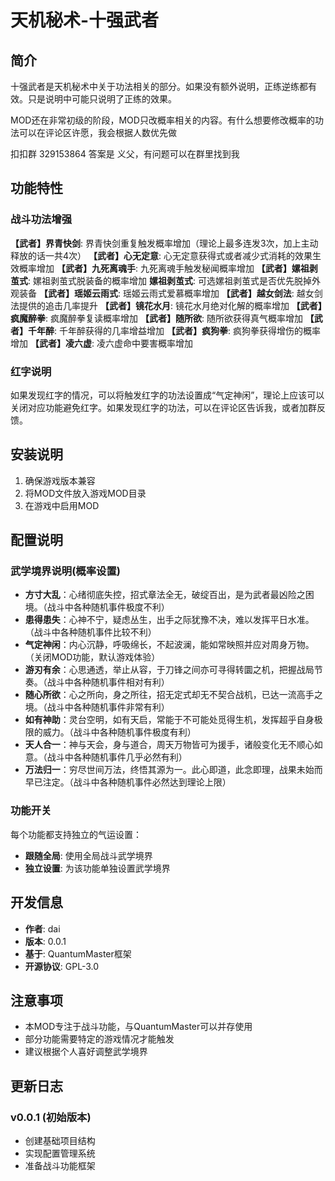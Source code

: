 # 天机秘术-十强武者

## 简介
十强武者是天机秘术中关于功法相关的部分。如果没有额外说明，正练逆练都有效。只是说明中可能只说明了正练的效果。

MOD还在非常初级的阶段，MOD只改概率相关的内容。有什么想要修改概率的功法可以在评论区许愿，我会根据人数优先做

扣扣群 329153864 答案是 义父，有问题可以在群里找到我

## 功能特性

### 战斗功法增强
**【武者】界青快剑**: 界青快剑重复触发概率增加（理论上最多连发3次，加上主动释放的话一共4次）
**【武者】心无定意**: 心无定意获得式或者减少式消耗的效果生效概率增加
**【武者】九死离魂手**: 九死离魂手触发秘闻概率增加
**【武者】嫘祖剥茧式**: 嫘祖剥茧式脱装备的概率增加
**嫘祖剥茧式**: 可选嫘祖剥茧式是否优先脱掉外观装备
**【武者】瑶姬云雨式**: 瑶姬云雨式爱慕概率增加
**【武者】越女剑法**: 越女剑法提供的追击几率提升
**【武者】镜花水月**: 镜花水月绝对化解的概率增加
**【武者】疯魔醉拳**: 疯魔醉拳复读概率增加
**【武者】随所欲**: 随所欲获得真气概率增加
**【武者】千年醉**: 千年醉获得的几率增益增加
**【武者】疯狗拳**: 疯狗拳获得增伤的概率增加
**【武者】凌六虚**: 凌六虚命中要害概率增加

### 红字说明
如果发现红字的情况，可以将触发红字的功法设置成“气定神闲”，理论上应该可以关闭对应功能避免红字。如果发现红字的功法，可以在评论区告诉我，或者加群反馈。

## 安装说明
1. 确保游戏版本兼容
2. 将MOD文件放入游戏MOD目录
3. 在游戏中启用MOD

## 配置说明
### 武学境界说明(概率设置)
- **方寸大乱**：心绪彻底失控，招式章法全无，破绽百出，是为武者最凶险之困境。（战斗中各种随机事件极度不利）
- **患得患失**：心神不宁，疑虑丛生，出手之际犹豫不决，难以发挥平日水准。（战斗中各种随机事件比较不利）
- **气定神闲**：内心沉静，呼吸绵长，不起波澜，能如常映照并应对周身万物。（关闭MOD功能，默认游戏体验）
- **游刃有余**：心思通透，举止从容，于刀锋之间亦可寻得转圜之机，把握战局节奏。（战斗中各种随机事件相对有利）
- **随心所欲**：心之所向，身之所往，招无定式却无不契合战机，已达一流高手之境。（战斗中各种随机事件非常有利）
- **如有神助**：灵台空明，如有天启，常能于不可能处觅得生机，发挥超乎自身极限的威力。（战斗中各种随机事件极度有利）
- **天人合一**：神与天会，身与道合，周天万物皆可为援手，诸般变化无不顺心如意。（战斗中各种随机事件几乎必然有利）
- **万法归一**：穷尽世间万法，终悟其源为一。此心即道，此念即理，战果未始而早已注定。（战斗中各种随机事件必然达到理论上限）

### 功能开关
每个功能都支持独立的气运设置：
- **跟随全局**: 使用全局战斗武学境界
- **独立设置**: 为该功能单独设置武学境界

## 开发信息
- **作者**: dai
- **版本**: 0.0.1  
- **基于**: QuantumMaster框架
- **开源协议**: GPL-3.0

## 注意事项
- 本MOD专注于战斗功能，与QuantumMaster可以并存使用
- 部分功能需要特定的游戏情况才能触发
- 建议根据个人喜好调整武学境界

## 更新日志
### v0.0.1 (初始版本)
- 创建基础项目结构
- 实现配置管理系统
- 准备战斗功能框架